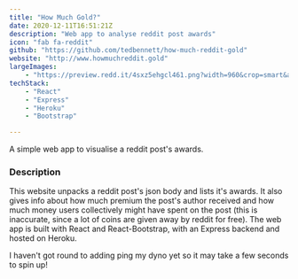 ```yaml
---
title: "How Much Gold?"
date: 2020-12-11T16:51:21Z
description: "Web app to analyse reddit post awards"
icon: "fab fa-reddit"
github: "https://github.com/tedbennett/how-much-reddit-gold"
website: "http://www.howmuchreddit.gold"
largeImages:
    - "https://preview.redd.it/4sxz5ehgcl461.png?width=960&crop=smart&auto=webp&s=c44bbf99d3d0c09954e1be04911d5ca7408cbd81"
techStack: 
    - "React"
    - "Express"
    - "Heroku"
    - "Bootstrap"

---
```


A simple web app to visualise a reddit post's awards.

### Description

This website unpacks a reddit post's json body and lists it's awards. It also gives info about how much premium the post's author received and how much money users collectively might have spent on the post (this is inaccurate, since a lot of coins are given away by reddit for free). The web app is built with React and React-Bootstrap, with an Express backend and hosted on Heroku.

I haven't got round to adding ping my dyno yet so it may take a few seconds to spin up!
